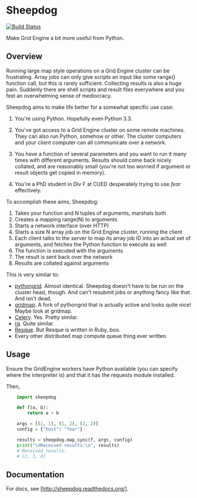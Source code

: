 # Sheepdog

[![Build Status](https://travis-ci.org/adamgreig/sheepdog.png?branch=master)](https://travis-ci.org/adamgreig/sheepdog)

Make Grid Engine a bit more useful from Python.

## Overview

Running large map style operations on a Grid Engine cluster can be frustrating.
Array jobs can only give scripts an input like some range() function call, but
this is rarely sufficient.  Collecting results is also a huge pain.  Suddenly
there are shell scripts and result files everywhere and you feel an
overwhelming sense of mediocracy.

Sheepdog aims to make life better for a somewhat specific use case:

1. You're using Python. Hopefully even Python 3.3.

2. You've got access to a Grid Engine cluster on some remote machines.  They
   can also run Python, somehow or other.  The cluster computers and your
   client computer can all communicate over a network.

3. You have a function of several parameters and you want to run it many times
   with different arguments.  Results should come back nicely collated, and are
   reasonably small (you're not too worried if argument or result objects get
   copied in memory).

4. You're a PhD student in Div F at CUED desperately trying to use *fear*
   effectively.

To accomplish these aims, Sheepdog:

1. Takes your function and N tuples of arguments, marshals both
2. Creates a mapping range(N) to arguments
3. Starts a network interface (over HTTP)
4. Starts a size N array job on the Grid Engine cluster, running the client
5. Each client talks to the server to map its array job ID into an actual set
   of arguments, and fetches the Python function to execute as well
6. The function is executed with the arguments
7. The result is sent back over the network
8. Results are collated against arguments

This is very similar to:

* [pythongrid](https://code.google.com/p/pythongrid). Almost identical.
  Sheepdog doesn't have to be run on the cluster head, though. And can't
  resubmit jobs or anything fancy like that. And isn't dead.
* [gridmap](http://gridmap.readthedocs.org/). A fork of pythongrid that is
  actually active and looks quite nice! Maybe look at gridmap.
* [Celery](http://celeryproject.org/). Yes. Pretty similar.
* [rq](http://python-rq.org/). Quite similar.
* [Resque](http://resquework.org/). But Resque is written in Ruby, boo.
* Every other distributed map compute queue thing ever written.

## Usage

Ensure the GridEngine workers have Python available (you can specify where
the interpreter is) and that it has the requests module installed.

Then,

```python
    import sheepdog

    def f(a, b):
        return a + b

    args = [(1, 1), (1, 2), (2, 2)]
    config = {"host": "fear"}

    results = sheepdog.map_sync(f, args, config)
    print("\nReceived results:\n", results)
    # Received results:
    # [2, 3, 4]
```

## Documentation

For docs, see [http://sheepdog.readthedocs.org/].
